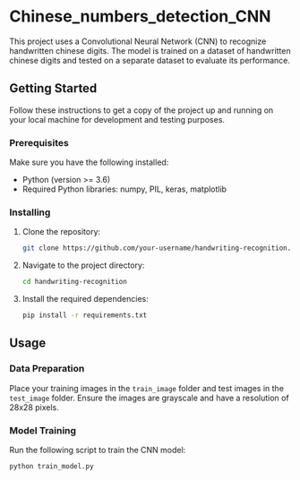 # Chinese_numbers_detection_CNN

This project uses a Convolutional Neural Network (CNN) to recognize handwritten chinese digits. The model is trained on a dataset of handwritten chinese digits and tested on a separate dataset to evaluate its performance.

## Getting Started

Follow these instructions to get a copy of the project up and running on your local machine for development and testing purposes.

### Prerequisites

Make sure you have the following installed:

- Python (version >= 3.6)
- Required Python libraries: numpy, PIL, keras, matplotlib

### Installing

1. Clone the repository:

    ```bash
    git clone https://github.com/your-username/handwriting-recognition.git
    ```

2. Navigate to the project directory:

    ```bash
    cd handwriting-recognition
    ```

3. Install the required dependencies:

    ```bash
    pip install -r requirements.txt
    ```

## Usage

### Data Preparation

Place your training images in the `train_image` folder and test images in the `test_image` folder. Ensure the images are grayscale and have a resolution of 28x28 pixels.

### Model Training

Run the following script to train the CNN model:

```bash
python train_model.py
